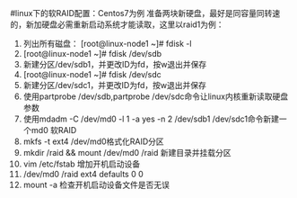 ﻿#linux下的软RAID配置：Centos7为例
准备两块新硬盘，最好是同容量同转速的，新加硬盘必需重新启动系统才能读取，这里以raid1为例：
1. 列出所有磁盘：
[root@linux-node1 ~]# fdisk -l
2. [root@linux-node1 ~]# fdisk /dev/sdb
3. 新建分区/dev/sdb1，并更改ID为fd，按w退出并保存 
4. [root@linux-node1 ~]# fdisk /dev/sdc
5. 新建分区/dev/sdc1，并更改ID为fd，按w退出并保存
6. 使用partprobe /dev/sdb,partprobe /dev/sdc命令让linux内核重新读取硬盘参数
7. 使用mdadm -C /dev/md0 -l 1 -a yes -n 2 /dev/sdb1 /dev/sdc1命令新建一个md0 软RAID
8. mkfs -t ext4 /dev/md0格式化RAID分区
9. mkdir /raid && mount /dev/md0 /raid 新建目录并挂载分区
10. vim /etc/fstab 增加开机启动设备
11. /dev/md0        /raid   ext4    defaults        0 0
12. mount -a 检查开机启动设备文件是否无误